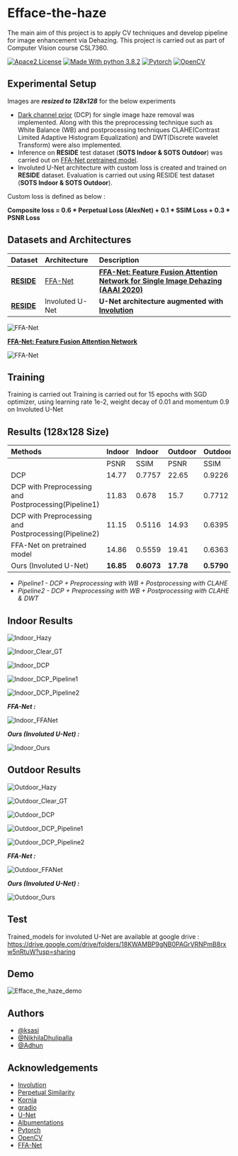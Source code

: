 

# Efface-the-haze

The main aim of this project is to apply CV techniques and develop pipeline for image enhancement via Dehazing. This project is carried out as part of Computer Vision course CSL7360.



[![Apace2 License](https://img.shields.io/badge/license-Apace2-blue)](https://opensource.org/licenses/Apache-2.0)
[![Made With python 3.8.2](https://img.shields.io/badge/Made%20with-Python%203.8.2-brightgreen)](https://www.python.org/downloads/release/python-382/)
[![Pytorch](https://img.shields.io/badge/Made%20with-Pytorch-green.svg)](https://pytorch.org/)
[![OpenCV](https://img.shields.io/badge/Made%20with-OpenCV-gree)](https://docs.opencv.org/3.4/)



## Experimental Setup

Images are ***resized to 128x128*** for the below experiments

- [Dark channel prior](http://kaiminghe.com/publications/cvpr09.pdf) (DCP) for single image haze removal was implemented. Along with this the preprocessing technique such as White Balance (WB) and postprocessing techniques CLAHE(Contrast Limited Adaptive Histogram Equalization) and DWT(Discrete wavelet Transform) were also implemented.
- Inference on **RESIDE** test dataset (**SOTS Indoor & SOTS Outdoor**) was carried out on [FFA-Net pretrained model](https://drive.google.com/drive/folders/19_lSUPrpLDZl9AyewhHBsHidZEpTMIV5?usp=sharing).
- Involuted U-Net architecture with custom loss is created and trained on **RESIDE** dataset. Evaluation is carried out using RESIDE test dataset (**SOTS Indoor & SOTS Outdoor**).

Custom loss is defined as below :

**Composite loss = 0.6 * Perpetual Loss (AlexNet) + 0.1 * SSIM Loss + 0.3 * PSNR Loss**



## Datasets and Architectures


| Dataset | Architecture     | Description                       |
| :-------- | :------- | :-------------------------------- |
| **[RESIDE](https://www.kaggle.com/balraj98/indoor-training-set-its-residestandard)**| [FFA-Net](https://github.com/zhilin007/FFA-Net) | **[FFA-Net: Feature Fusion Attention Network for Single Image Dehazing (AAAI 2020)](https://arxiv.org/abs/1911.07559)** |
| **[RESIDE](https://www.kaggle.com/balraj98/indoor-training-set-its-residestandard)**| Involuted U-Net | **U-Net architecture augmented with [Involution](https://arxiv.org/abs/2103.06255)** |



![FFA-Net](Results/Involuted_U-Net.jpg)



[**FFA-Net: Feature Fusion Attention Network**](https://arxiv.org/abs/1911.07559)

![FFA-Net](Results/FFA-Net.jpg)




## Training

Training is carried out Training is carried out for 15 epochs with SGD optimizer, using learning rate 1e-2, weight decay of 0.01 and momentum 0.9 on Involuted U-Net



## Results (128x128 Size)

| Methods | Indoor     | Indoor                       | Outdoor | Outdoor |
| :-------- | :------- | :-------------------------------- |:-------|:-----|
| | PSNR |  SSIM  | PSNR     |    SSIM              |
| DCP | 14.77 |  0.7757  | 22.65     |    0.9226              |
| DCP with Preprocessing and Postprocessing(Pipeline1)| 11.83 |  0.678  | 15.7     |    0.7712              |
| DCP with Preprocessing and Postprocessing(Pipeline2)| 11.15 |  0.5116  | 14.93     |    0.6395              |
| FFA-Net on pretrained model| 14.86 |  0.5559  | 19.41 |    0.6363       |
| Ours (Involuted U-Net)| **16.85** |  **0.6073**  | **17.78** |    **0.5790**        |

- *Pipeline1 - DCP + Preprocessing with WB + Postprocessing with CLAHE*
- *Pipeline2 - DCP + Preprocessing with WB + Postprocessing with CLAHE & DWT*



## **Indoor Results**



![Indoor_Hazy](Results/Indoor/Indoor_Hazy.png)



![Indoor_Clear_GT](Results/Indoor/Indoor_Clear_GT.png)



![Indoor_DCP](Results/Indoor/Indoor_DCP.png)



![Indoor_DCP_Pipeline1](Results/Indoor/Indoor_DCP_Pipeline1.png)



![Indoor_DCP_Pipeline2](Results/Indoor/Indoor_DCP_Pipeline2.png)



***FFA-Net :***

![Indoor_FFANet](Results/Indoor/Indoor_FFANet.png)



***Ours (Involuted U-Net) :***

![Indoor_Ours](Results/Indoor/Indoor_Ours.png)





## **Outdoor Results**



![Outdoor_Hazy](Results/Outdoor/Outdoor_Hazy.png)

![Outdoor_Clear_GT](Results/Outdoor/Outdoor_Clear_GT.png)



![Outdoor_DCP](Results/Outdoor/Outdoor_DCP.png)



![Outdoor_DCP_Pipeline1](Results/Outdoor/Outdoor_DCP_Pipeline1.png)



![Outdoor_DCP_Pipeline2](Results/Outdoor/Outdoor_DCP_Pipeline2.png)



***FFA-Net :***

![Outdoor_FFANet](Results/Outdoor/Outdoor_FFANet.png)





***Ours (Involuted U-Net) :***

![Outdoor_Ours](Results/Outdoor/Outdoor_Ours.png)



## Test

Trained_models for involuted U-Net are available at google drive : https://drive.google.com/drive/folders/18KWAMBP9gNB0PAGrVRNPmB8rxw5nRtuW?usp=sharing



## Demo

![Efface_the_haze_demo](Demo/screenshots/Efface_the_haze_demo.gif)


## Authors

- [@ksasi](https://github.com/ksasi)
- [@NikhilaDhulipalla](https://github.com/NikhilaDhulipalla)
- [@Adhun](https://github.com/adhun36)



## Acknowledgements

 - [Involution](https://github.com/ChristophReich1996/Involution)
 - [Perpetual Similarity](https://github.com/richzhang/PerceptualSimilarity)
 - [Kornia](https://kornia.readthedocs.io/en/latest/losses.html)
 - [gradio](https://www.gradio.app/)
 - [U-Net](https://amaarora.github.io/2020/09/13/unet.html)
 - [Albumentations](https://medium.com/pytorch/multi-target-in-albumentations-16a777e9006e)
 - [Pytorch](https://pytorch.org/)
 - [OpenCV](https://docs.opencv.org/3.4/)
 - [FFA-Net](https://github.com/zhilin007/FFA-Net/blob/master/net/metrics.py)

